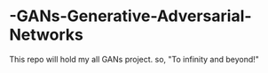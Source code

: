 # -GANs-Generative-Adversarial-Networks
This repo will hold my all GANs project. so, "To infinity and beyond!"
